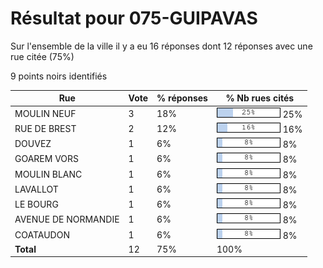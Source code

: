 # Résultat pour 075-GUIPAVAS

Sur l'ensemble de la ville il y a eu 16 réponses dont 12 réponses avec une rue citée (75%)

9 points noirs identifiés

| Rue | Vote | % réponses | % Nb rues cités|
|-----|------|------------|----------------|
| MOULIN NEUF | 3 | 18% | <img src="../../img/bar_25.gif" />&nbsp;25%|
| RUE DE BREST | 2 | 12% | <img src="../../img/bar_16.gif" />&nbsp;16%|
| DOUVEZ | 1 | 6% | <img src="../../img/bar_8.gif" />&nbsp;8%|
| GOAREM VORS | 1 | 6% | <img src="../../img/bar_8.gif" />&nbsp;8%|
| MOULIN BLANC | 1 | 6% | <img src="../../img/bar_8.gif" />&nbsp;8%|
| LAVALLOT | 1 | 6% | <img src="../../img/bar_8.gif" />&nbsp;8%|
| LE BOURG | 1 | 6% | <img src="../../img/bar_8.gif" />&nbsp;8%|
| AVENUE DE NORMANDIE | 1 | 6% | <img src="../../img/bar_8.gif" />&nbsp;8%|
| COATAUDON | 1 | 6% | <img src="../../img/bar_8.gif" />&nbsp;8%|
| **Total** | 12 | 75% | 100%|
